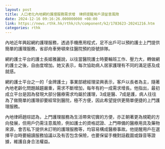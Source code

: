 ```yaml
---
layout: post
title: 人口老化內地網約護理服務需求增　律師提醒用戶須留意風險
date: 2024-12-16 09:16:26.000000000 +08:00
link: https://news.rthk.hk/rthk/ch/component/k2/1783623-20241216.htm
categories: rthk
---
```


內地近年興起網約護理服務，透過手機應用程式，足不出戶可以預約護士上門提供簡單的護理服務，省卻舟車勞頓來往醫院預約掛號排隊。

網約護士平台的護士長姬雅麗說，以往當醫院護士時要輪班工作、壓力大，轉做網約護士之後，自由度增加。她又表示，每次協助病人居家護理有不同的滿足感及成就感。

網約護士平台之一的「金牌護士」事業部總經理梁興表示，客戶以長者為主，隨著內地老齡化問題越趨嚴重，需求不斷增加，每年有約一成需求增長。他指出，最初成立平台是因為發現大部分醫療需求均屬於護理，3成是醫、7成是護，病人往往為了做簡單的護理卻要經常到醫院，極不方便，因此希望提供更簡單便捷的上門護理服務。

內地律師趙琮認為，上門護理服務為生活帶來切實的方便，亦正朝著更為規範的方向發展，但用戶仍需注意風險，例如護士的資格認證、上門帶備的醫療用具及藥物來源，會否私下提供未訂明的護理服務等，均容易構成醫療事故。他提醒用戶在選擇平台時要細讀服務協議以及有否包含保險，也要保留手機對話截圖或錄音等證據，維護自身合法權益。
